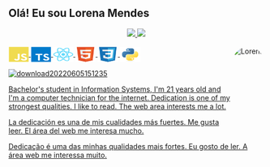 ## Olá! Eu sou Lorena Mendes
<div align="center">
  <a href="https://github.com/LorenaMendesB">
  <img height="180em" src="https://github-readme-stats.vercel.app/api?username=LorenaMendesB&show_icons=true&theme=monokai&include_all_commits=true&count_private=true"/>
  <img height="180em" src="https://github-readme-stats.vercel.app/api/top-langs/?username=LorenaMendesB&layout=compact&langs_count=7&theme=monokai"/>
</div>
  <div style="display: inline_block"><br>
  <img align="center" alt="Rafa-Js" height="30" width="40" src="https://raw.githubusercontent.com/devicons/devicon/master/icons/javascript/javascript-plain.svg">
  <img align="center" alt="Rafa-Ts" height="30" width="40" src="https://raw.githubusercontent.com/devicons/devicon/master/icons/typescript/typescript-plain.svg">
  <img align="center" alt="Rafa-React" height="30" width="40" src="https://raw.githubusercontent.com/devicons/devicon/master/icons/react/react-original.svg">
  <img align="center" alt="Rafa-HTML" height="30" width="40" src="https://raw.githubusercontent.com/devicons/devicon/master/icons/html5/html5-original.svg">
  <img align="center" alt="Rafa-CSS" height="30" width="40" src="https://raw.githubusercontent.com/devicons/devicon/master/icons/css3/css3-original.svg">
  <img align="center" alt="Rafa-Python" height="30" width="40" src="https://raw.githubusercontent.com/devicons/devicon/master/icons/python/python-original.svg">
  <img align="right" alt="Lorena" height="150" style="border-radius:50px;" src="">
</div>
  
  ![download20220605151235](https://user-images.githubusercontent.com/75842072/175646135-d8c6b20d-9a20-4253-a527-1b86da5228bd.png)

  
Bachelor's student in Information Systems, I'm 21 years old and I'm a computer technician for the internet.
Dedication is one of my strongest qualities.
I like to read.
The web area interests me a lot.

La dedicación es una de mis cualidades más fuertes.
Me gusta leer.
El área del web me interesa mucho.

Dedicação é uma das minhas qualidades mais fortes.
Eu gosto de ler.
A área web me interessa muito.


